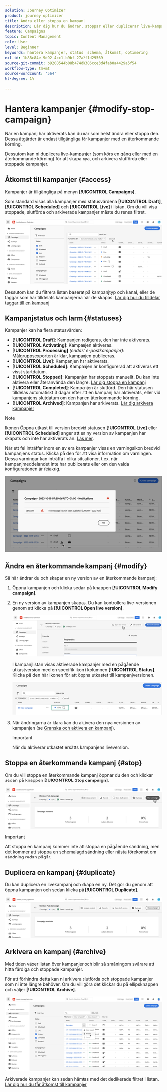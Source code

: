 ```yaml
---
solution: Journey Optimizer
product: journey optimizer
title: Ändra eller stoppa en kampanj
description: Lär dig hur du ändrar, stoppar eller duplicerar live-kampanjer i Journey Optimizer
feature: Campaigns
topic: Content Management
role: User
level: Beginner
keywords: hantera kampanjer, status, schema, åtkomst, optimering
exl-id: 1b88c84e-9d92-4cc1-b9bf-27a2f1d29569
source-git-commit: b9208544b08b474db386cce3d4fab0a4429a5f54
workflow-type: tm+mt
source-wordcount: '564'
ht-degree: 1%

---
```


# Hantera kampanjer {#modify-stop-campaign}

När en kampanj har aktiverats kan du när som helst ändra eller stoppa den. Dessa åtgärder är endast tillgängliga för kampanjer med en återkommande körning.

Dessutom kan ni duplicera live-kampanjer (som körs en gång eller med en återkommande körning) för att skapa nya, och arkivera slutförda eller stoppade kampanjer.

## Åtkomst till kampanjer {#access}

Kampanjer är tillgängliga på menyn **[!UICONTROL Campaigns]**.

Som standard visas alla kampanjer med statusvärdena **[!UICONTROL Draft]**, **[!UICONTROL Scheduled]** och **[!UICONTROL Live]** i listan. Om du vill visa stoppade, slutförda och arkiverade kampanjer måste du rensa filtret.

![](assets/create-campaign-list.png)

Dessutom kan du filtrera listan baserat på kampanjtyp och kanal, eller de taggar som har tilldelats kampanjerna när de skapas. [Lär dig hur du tilldelar taggar till en kampanj](create-campaign.md#create)

## Kampanjstatus och larm {#statuses}

Kampanjer kan ha flera statusvärden:

* **[!UICONTROL Draft]**: Kampanjen redigeras, den har inte aktiverats.
* **[!UICONTROL Activating]**: Kampanjen aktiveras.
* **[!UICONTROL Processing]** *(endast e-postkampanjer)*: Målgruppsexporten är klar, kampanjen publiceras.
* **[!UICONTROL Live]**: Kampanjen har aktiverats.
* **[!UICONTROL Scheduled]**: Kampanjen är konfigurerad att aktiveras ett visst startdatum.
* **[!UICONTROL Stopped]**: Kampanjen har stoppats manuellt. Du kan inte aktivera eller återanvända den längre. [Lär dig stoppa en kampanj](modify-stop-campaign.md#stop)
* **[!UICONTROL Completed]**: Kampanjen är slutförd. Den här statusen tilldelas automatiskt 3 dagar efter att en kampanj har aktiverats, eller vid kampanjens slutdatum om den har en återkommande körning.
* **[!UICONTROL Archived]**: Kampanjen har arkiverats. [Lär dig arkivera kampanjer](modify-stop-campaign.md#archive)

>[!NOTE]
>
>Ikonen Öppna utkast till version bredvid statusen **[!UICONTROL Live]** eller **[!UICONTROL Scheduled]** anger att en ny version av kampanjen har skapats och inte har aktiverats än. [Läs mer](modify-stop-campaign.md#modify).

När ett fel inträffar inom en av era kampanjer visas en varningsikon bredvid kampanjens status. Klicka på den för att visa information om varningen. Dessa varningar kan inträffa i olika situationer, t.ex. när kampanjmeddelandet inte har publicerats eller om den valda konfigurationen är felaktig.

![](assets/campaign-alerts.png)

## Ändra en återkommande kampanj {#modify}

Så här ändrar du och skapar en ny version av en återkommande kampanj:

1. Öppna kampanjen och klicka sedan på knappen **[!UICONTROL Modify campaign]**.

1. En ny version av kampanjen skapas. Du kan kontrollera live-versionen genom att klicka på **[!UICONTROL Open live version]**.

   ![](assets/create-campaign-draft.png)

   I kampanjlistan visas aktiverade kampanjer med en pågående utkastversion med en specifik ikon i kolumnen **[!UICONTROL Status]**. Klicka på den här ikonen för att öppna utkastet till kampanjversionen.

   ![](assets/create-campaign-edit-list.png)

1. När ändringarna är klara kan du aktivera den nya versionen av kampanjen (se [Granska och aktivera en kampanj](create-campaign.md#review-activate)).

   >[!IMPORTANT]
   >
   >När du aktiverar utkastet ersätts kampanjens liveversion.

## Stoppa en återkommande kampanj {#stop}

Om du vill stoppa en återkommande kampanj öppnar du den och klickar sedan på knappen **[!UICONTROL Stop campaign]**.

![](assets/create-campaign-stop.png)

>[!IMPORTANT]
>
>Att stoppa en kampanj kommer inte att stoppa en pågående sändning, men det kommer att stoppa en schemalagd sändning eller nästa förekomst om sändning redan pågår.

<!-- inbound campaign (inapp): can stop and resume -->

## Duplicera en kampanj {#duplicate}

Du kan duplicera en livekampanj och skapa en ny. Det gör du genom att öppna kampanjen och sedan klicka på **[!UICONTROL Duplicate]**.

![](assets/create-campaign-duplicate.png)

## Arkivera en kampanj {#archive}

Med tiden växer listan över kampanjer och blir så småningom svårare att hitta färdiga och stoppade kampanjer.

För att förhindra detta kan ni arkivera slutförda och stoppade kampanjer som ni inte längre behöver. Om du vill göra det klickar du på ellipsknappen och väljer **[!UICONTROL Archive]**.

![](assets/create-campaign-archive.png)

Arkiverade kampanjer kan sedan hämtas med det dedikerade filtret i listan. [Lär dig hur du får åtkomst till kampanjer](get-started-with-campaigns.md#access)
